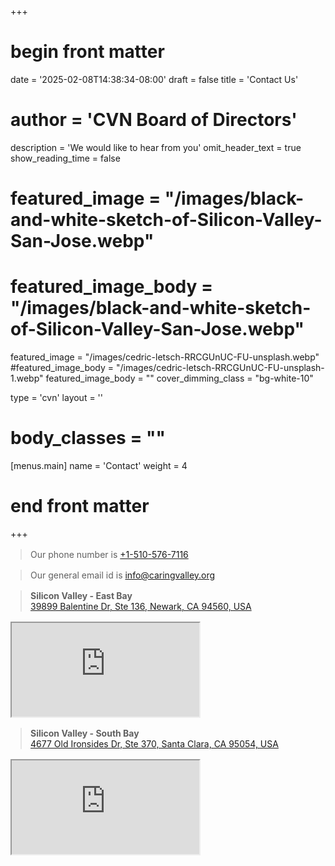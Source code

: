 +++
# begin front matter

date = '2025-02-08T14:38:34-08:00'
draft = false
title = 'Contact Us'
# author = 'CVN Board of Directors'
description = 'We would like to hear from you'
omit_header_text = true
show_reading_time = false

# featured_image = "/images/black-and-white-sketch-of-Silicon-Valley-San-Jose.webp"
# featured_image_body = "/images/black-and-white-sketch-of-Silicon-Valley-San-Jose.webp"

featured_image = "/images/cedric-letsch-RRCGUnUC-FU-unsplash.webp"
#featured_image_body = "/images/cedric-letsch-RRCGUnUC-FU-unsplash-1.webp"
featured_image_body = ""
cover_dimming_class = "bg-white-10"

type = 'cvn'
layout = ''
# body_classes = ""

[menus.main]
  name = 'Contact'
  weight = 4

# end front matter
+++

<!-- ![SF Bay Pencil sketch](</images/San-Francisco-South-Bay-pencil-sketch.webp>) -->

<div class="f4 flex-ns flex-wrap items-center justify-between">
    <blockquote class="w-100" style="margin: 1rem;">Our phone number is <a class="link nowrap" href="tel:+15105767116" >+1-510-576-7116</a></blockquote>
    <blockquote class="w-100" style="margin: 1rem;" >Our general email id is <a class="link" href="info@caringvalley.org" target="_blank">info@caringvalley.org</a></blockquote>
    <div class="flex-ns">
      <blockquote class="w-100" style="margin: 1rem;">
        <b>Silicon Valley - East Bay</b><br>
        <a class="link" href="https://maps.app.goo.gl/Ms2jGd8GTbSNdefJ6" target="_blank">
        39899&nbsp;Balentine&nbsp;Dr, Ste&nbsp;136,
        Newark,&nbsp;CA&nbsp;94560, USA</a>
      </blockquote>
      <iframe class="ma3 w-100 bw0" src="https://www.google.com/maps/embed?pb=!1m18!1m12!1m3!1d5669.604928061928!2d-121.99400459999998!3d37.521344299999996!2m3!1f0!2f0!3f0!3m2!1i1024!2i768!4f13.1!3m3!1m2!1s0x808fbf5573ec8c55%3A0x8ed864e2c4579063!2s39899%20Balentine%20Dr%20%23136%2C%20Newark%2C%20CA%2094560!5e1!3m2!1sen!2sus!4v1743047163773!5m2!1sen!2sus"  allowfullscreen="" loading="lazy" referrerpolicy="no-referrer-when-downgrade"></iframe>
    </div>
    <div class="flex-ns">
      <blockquote class="w-100" style="margin: 1rem;">
        <b>Silicon Valley - South Bay</b><br>
        <a class="link" href="https://maps.app.goo.gl/33NrJCET7Bh9yjG8A" target="_blank">
        4677&nbsp;Old&nbsp;Ironsides&nbsp;Dr, Ste&nbsp;370,
        Santa&nbsp;Clara,&nbsp;CA&nbsp;95054, USA</a>
      </blockquote>
      <iframe class="ma3 w-100 bw0" src="https://www.google.com/maps/embed?pb=!1m18!1m12!1m3!1d5678.932560406731!2d-121.98139448698021!3d37.39842127196611!2m3!1f0!2f0!3f0!3m2!1i1024!2i768!4f13.1!3m3!1m2!1s0x808fc9c5777aaaab%3A0x719347c7992365ab!2sParkway%20Plaza%2C%204677%20Old%20Ironsides%20Dr%20Ste%20370%2C%20Santa%20Clara%2C%20CA%2095054!5e1!3m2!1sen!2sus!4v1744436202118!5m2!1sen!2sus"  allowfullscreen="" loading="lazy" referrerpolicy="no-referrer-when-downgrade"></iframe>
    </div>
</div>

